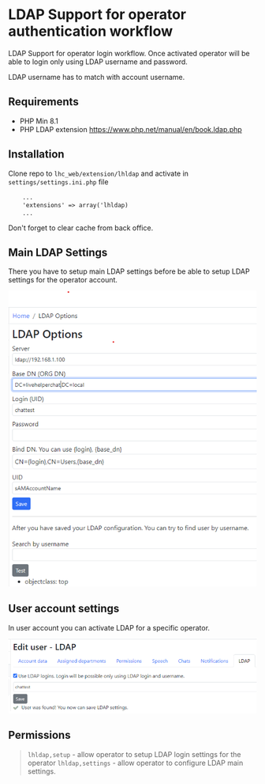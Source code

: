 # LDAP Support for operator authentication workflow

LDAP Support for operator login workflow. Once activated operator will be able to login only using LDAP username and password.

LDAP username has to match with account username.

## Requirements

 * PHP Min 8.1
 * PHP LDAP extension https://www.php.net/manual/en/book.ldap.php

## Installation

Clone repo to `lhc_web/extension/lhldap` and activate in `settings/settings.ini.php` file

```
    ...
    'extensions' => array('lhldap)
    ...
```

Don't forget to clear cache from back office.

## Main LDAP Settings

There you have to setup main LDAP settings before be able to setup LDAP settings for the operator account.

![See image](https://raw.githubusercontent.com/LiveHelperChat/lhldap/main/doc/ldap-main.png)

## User account settings

In user account you can activate LDAP for a specific operator.

![See image](https://raw.githubusercontent.com/LiveHelperChat/lhldap/main/doc/ldap-operator.png)

## Permissions

> `lhldap,setup` - allow operator to setup LDAP login settings for the operator
> `lhldap,settings` - allow operator to configure LDAP main settings.